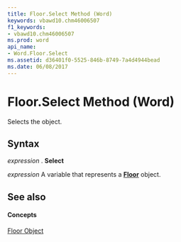 ```yaml
---
title: Floor.Select Method (Word)
keywords: vbawd10.chm46006507
f1_keywords:
- vbawd10.chm46006507
ms.prod: word
api_name:
- Word.Floor.Select
ms.assetid: d36401f0-5525-846b-8749-7a4d4944bead
ms.date: 06/08/2017
---
```



# Floor.Select Method (Word)

Selects the object.


## Syntax

 _expression_ . **Select**

 _expression_ A variable that represents a **[Floor](Word.Floor.md)** object.


## See also


#### Concepts


[Floor Object](Word.Floor.md)


